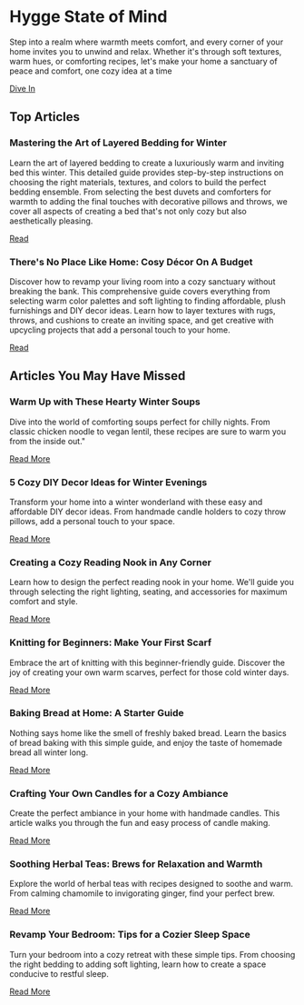 <!-- Hero Banner -->

<h1>Hygge State of Mind</h1>
<p>Step into a realm where warmth meets comfort, and every corner of your home invites you to unwind and relax. Whether it's through soft textures, warm hues, or comforting recipes, let's make your home a sanctuary of peace and comfort, one cozy idea at a time</p>
<a href="#articles" class="btn">Dive In</a>	


<!-- Picture Element Area -->

<h2 id="articles">Top Articles</h2>

<!-- Article 1 -->

<h3>Mastering the Art of Layered Bedding for Winter</h3>
<p>Learn the art of layered bedding to create a luxuriously warm and inviting bed this winter. This detailed guide provides step-by-step instructions on choosing the right materials, textures, and colors to build the perfect bedding ensemble. From selecting the best duvets and comforters for warmth to adding the final touches with decorative pillows and throws, we cover all aspects of creating a bed that's not only cozy but also aesthetically pleasing.</p>
<a href="#">Read</a

<!-- Article 2 -->

<h3>There's No Place Like Home: Cosy Décor On A Budget</h3>
<p>Discover how to revamp your living room into a cozy sanctuary without breaking the bank. This comprehensive guide covers everything from selecting warm color palettes and soft lighting to finding affordable, plush furnishings and DIY decor ideas. Learn how to layer textures with rugs, throws, and cushions to create an inviting space, and get creative with upcycling projects that add a personal touch to your home.</p>
<a href="#">Read</a>

<!-- Horizontal Scroll Component -->

<h2>Articles You May Have Missed</h2>

<!-- Card 1 -->

<h3>Warm Up with These Hearty Winter Soups</h3>
<p>Dive into the world of comforting soups perfect for chilly nights. From classic chicken noodle to vegan lentil, these recipes are sure to warm you from the inside out."</p>
<a href="#">Read More</a>

<!-- Card 2 -->

<h3>5 Cozy DIY Decor Ideas for Winter Evenings</h3>
<p>Transform your home into a winter wonderland with these easy and affordable DIY decor ideas. From handmade candle holders to cozy throw pillows, add a personal touch to your space.</p>
<a href="#">Read More</a>

<!-- Card 3 -->

<h3>Creating a Cozy Reading Nook in Any Corner</h3>
<p>Learn how to design the perfect reading nook in your home. We'll guide you through selecting the right lighting, seating, and accessories for maximum comfort and style.</p>
<a href="#">Read More</a>

<!-- Card 4 -->

<h3>Knitting for Beginners: Make Your First Scarf</h3>
<p>Embrace the art of knitting with this beginner-friendly guide. Discover the joy of creating your own warm scarves, perfect for those cold winter days.</p>
<a href="#">Read More</a>

<!-- Card 5 -->

<h3>Baking Bread at Home: A Starter Guide</h3>
<p>Nothing says home like the smell of freshly baked bread. Learn the basics of bread baking with this simple guide, and enjoy the taste of homemade bread all winter long.</p>
<a href="#">Read More</a>

<!-- Card 6 -->

<h3>Crafting Your Own Candles for a Cozy Ambiance</h3>
<p>Create the perfect ambiance in your home with handmade candles. This article walks you through the fun and easy process of candle making.</p>
<a href="#">Read More</a>

<!-- Card 7 -->

<h3>Soothing Herbal Teas: Brews for Relaxation and Warmth</h3>
<p>Explore the world of herbal teas with recipes designed to soothe and warm. From calming chamomile to invigorating ginger, find your perfect brew.</p>
<a href="#">Read More</a>

<!-- Card 8 -->

<h3>Revamp Your Bedroom: Tips for a Cozier Sleep Space</h3>
<p>Turn your bedroom into a cozy retreat with these simple tips. From choosing the right bedding to adding soft lighting, learn how to create a space conducive to restful sleep.</p>
<a href="#">Read More</a>